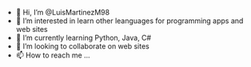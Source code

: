 - 👋 Hi, I’m @LuisMartinezM98
- 👀 I’m interested in learn other leanguages for programming apps and web sites
- 🌱 I’m currently learning Python, Java, C#
- 💞️ I’m looking to collaborate on web sites
- 📫 How to reach me ...

<!---
LuisMartinezM98/LuisMartinezM98 is a ✨ special ✨ repository because its `README.md` (this file) appears on your GitHub profile.
You can click the Preview link to take a look at your changes.
--->
